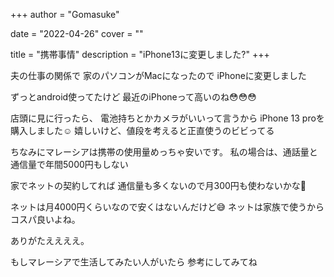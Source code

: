 +++
author = "Gomasuke"

date = "2022-04-26"
cover = ""

title = "携帯事情"
description = "iPhone13に変更しました?"
+++

夫の仕事の関係で
家のパソコンがMacになったので
iPhoneに変更しました

ずっとandroid使ってたけど
最近のiPhoneって高いのね😳😳😳

店頭に見に行ったら、
電池持ちとかカメラがいいって言うから
iPhone 13 proを購入しました☺️
嬉しいけど、値段を考えると正直使うのビビってる

ちなみにマレーシアは携帯の使用量めっちゃ安いです。
私の場合は、通話量と通信量で年間5000円もしない

家でネットの契約してれば
通信量も多くないので月300円も使わないかな🤣

ネットは月4000円くらいなので安くはないんだけど😅
ネットは家族で使うからコスパ良いよね。

ありがたええええ。

もしマレーシアで生活してみたい人がいたら
参考にしてみてね